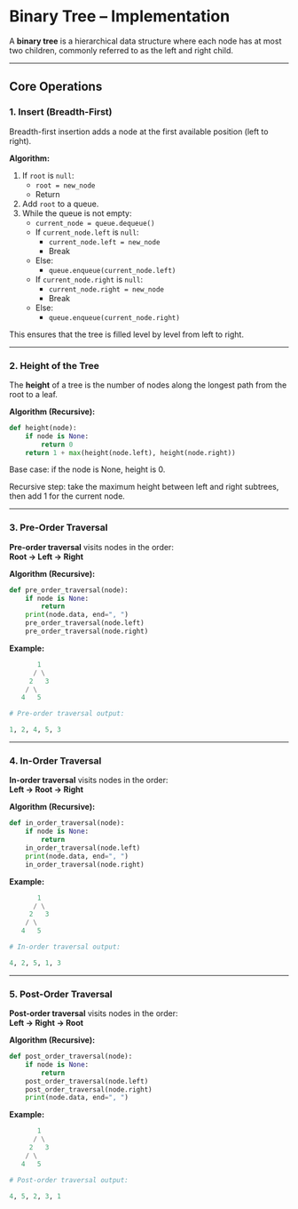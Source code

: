 # Binary Tree – Implementation

A **binary tree** is a hierarchical data structure where each node has at most two children, commonly referred to as the left and right child.

---

## Core Operations

### 1. Insert (Breadth-First)

Breadth-first insertion adds a node at the first available position (left to right).

**Algorithm:**

1. If `root` is `null`:
   - `root = new_node`
   - Return
2. Add `root` to a queue.
3. While the queue is not empty:
   - `current_node = queue.dequeue()`
   - If `current_node.left` is `null`:
     - `current_node.left = new_node`
     - Break
   - Else:
     - `queue.enqueue(current_node.left)`
   - If `current_node.right` is `null`:
     - `current_node.right = new_node`
     - Break
   - Else:
     - `queue.enqueue(current_node.right)`

This ensures that the tree is filled level by level from left to right.

---

### 2. Height of the Tree

The **height** of a tree is the number of nodes along the longest path from the root to a leaf.

**Algorithm (Recursive):**

```python
def height(node):
    if node is None:
        return 0
    return 1 + max(height(node.left), height(node.right))
```

Base case: if the node is None, height is 0.

Recursive step: take the maximum height between left and right subtrees, then add 1 for the current node.

---

### 3. Pre-Order Traversal

**Pre-order traversal** visits nodes in the order:  
**Root → Left → Right**

**Algorithm (Recursive):**

```python
def pre_order_traversal(node):
    if node is None:
        return
    print(node.data, end=", ")
    pre_order_traversal(node.left)
    pre_order_traversal(node.right)
```

**Example:**

```python
       1
      / \
     2   3
    / \
   4   5

# Pre-order traversal output:

1, 2, 4, 5, 3
```

---

### 4. In-Order Traversal

**In-order traversal** visits nodes in the order:  
**Left → Root → Right**

**Algorithm (Recursive):**

```python
def in_order_traversal(node):
    if node is None:
        return
    in_order_traversal(node.left)
    print(node.data, end=", ")
    in_order_traversal(node.right)
```

**Example:**

```python
       1
      / \
     2   3
    / \
   4   5

# In-order traversal output:

4, 2, 5, 1, 3
```

---

### 5. Post-Order Traversal

**Post-order traversal** visits nodes in the order:  
**Left → Right → Root**

**Algorithm (Recursive):**

```python
def post_order_traversal(node):
    if node is None:
        return
    post_order_traversal(node.left)
    post_order_traversal(node.right)
    print(node.data, end=", ")
```

**Example:**

```python
       1
      / \
     2   3
    / \
   4   5

# Post-order traversal output:

4, 5, 2, 3, 1
```

